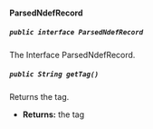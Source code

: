 #### ParsedNdefRecord

##### `public interface ParsedNdefRecord`

The Interface ParsedNdefRecord.

##### `public String getTag()`

Returns the tag.

 * **Returns:** the tag
